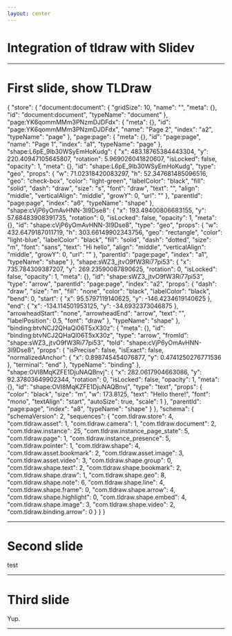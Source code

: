 ```yaml
---
layout: center
---
```


# Integration of tldraw with Slidev

---

# First slide, show TLDraw

<Tldraw class="w-216 h-5/8">
{
  "store": {
    "document:document": {
      "gridSize": 10,
      "name": "",
      "meta": {},
      "id": "document:document",
      "typeName": "document"
    },
    "page:YK6qommMMm3PNzmDJDFdx": {
      "meta": {},
      "id": "page:YK6qommMMm3PNzmDJDFdx",
      "name": "Page 2",
      "index": "a2",
      "typeName": "page"
    },
    "page:page": {
      "meta": {},
      "id": "page:page",
      "name": "Page 1",
      "index": "a1",
      "typeName": "page"
    },
    "shape:L6pE_9lb30WSyEmHoKudg": {
      "x": 483.18765384443304,
      "y": 220.40947105645807,
      "rotation": 5.969026041820607,
      "isLocked": false,
      "opacity": 1,
      "meta": {},
      "id": "shape:L6pE_9lb30WSyEmHoKudg",
      "type": "geo",
      "props": {
        "w": 71.02318420083297,
        "h": 52.347681485096516,
        "geo": "check-box",
        "color": "light-green",
        "labelColor": "black",
        "fill": "solid",
        "dash": "draw",
        "size": "s",
        "font": "draw",
        "text": "",
        "align": "middle",
        "verticalAlign": "middle",
        "growY": 0,
        "url": ""
      },
      "parentId": "page:page",
      "index": "a6",
      "typeName": "shape"
    },
    "shape:cVjP6yOmAvHNN-3I9Dse8": {
      "x": 193.49400806683155,
      "y": 57.68483908391735,
      "rotation": 0,
      "isLocked": false,
      "opacity": 1,
      "meta": {},
      "id": "shape:cVjP6yOmAvHNN-3I9Dse8",
      "type": "geo",
      "props": {
        "w": 432.6479187011719,
        "h": 303.66149902343756,
        "geo": "rectangle",
        "color": "light-blue",
        "labelColor": "black",
        "fill": "solid",
        "dash": "dotted",
        "size": "m",
        "font": "sans",
        "text": "Hi hello",
        "align": "middle",
        "verticalAlign": "middle",
        "growY": 0,
        "url": ""
      },
      "parentId": "page:page",
      "index": "a1",
      "typeName": "shape"
    },
    "shape:sWZ3_jtvO9fW3Ri77pi53": {
      "x": 735.784309387207,
      "y": 269.23590087890625,
      "rotation": 0,
      "isLocked": false,
      "opacity": 1,
      "meta": {},
      "id": "shape:sWZ3_jtvO9fW3Ri77pi53",
      "type": "arrow",
      "parentId": "page:page",
      "index": "a2",
      "props": {
        "dash": "draw",
        "size": "m",
        "fill": "none",
        "color": "black",
        "labelColor": "black",
        "bend": 0,
        "start": {
          "x": 95.5797119140625,
          "y": -146.4234619140625
        },
        "end": {
          "x": -134.114501953125,
          "y": -34.6932373046875
        },
        "arrowheadStart": "none",
        "arrowheadEnd": "arrow",
        "text": "",
        "labelPosition": 0.5,
        "font": "draw"
      },
      "typeName": "shape"
    },
    "binding:btvNCJ2QHaQi06T5xX30z": {
      "meta": {},
      "id": "binding:btvNCJ2QHaQi06T5xX30z",
      "type": "arrow",
      "fromId": "shape:sWZ3_jtvO9fW3Ri77pi53",
      "toId": "shape:cVjP6yOmAvHNN-3I9Dse8",
      "props": {
        "isPrecise": false,
        "isExact": false,
        "normalizedAnchor": {
          "x": 0.898745454076877,
          "y": 0.4741250276771536
        },
        "terminal": "end"
      },
      "typeName": "binding"
    },
    "shape:OVI8MqKZFE1DjuNAQBnvj": {
      "x": 282.0617904663086,
      "y": 92.37803649902344,
      "rotation": 0,
      "isLocked": false,
      "opacity": 1,
      "meta": {},
      "id": "shape:OVI8MqKZFE1DjuNAQBnvj",
      "type": "text",
      "props": {
        "color": "black",
        "size": "m",
        "w": 173.8125,
        "text": "Hello there!",
        "font": "mono",
        "textAlign": "start",
        "autoSize": true,
        "scale": 1
      },
      "parentId": "page:page",
      "index": "a8",
      "typeName": "shape"
    }
  },
  "schema": {
    "schemaVersion": 2,
    "sequences": {
      "com.tldraw.store": 4,
      "com.tldraw.asset": 1,
      "com.tldraw.camera": 1,
      "com.tldraw.document": 2,
      "com.tldraw.instance": 25,
      "com.tldraw.instance_page_state": 5,
      "com.tldraw.page": 1,
      "com.tldraw.instance_presence": 5,
      "com.tldraw.pointer": 1,
      "com.tldraw.shape": 4,
      "com.tldraw.asset.bookmark": 2,
      "com.tldraw.asset.image": 3,
      "com.tldraw.asset.video": 3,
      "com.tldraw.shape.group": 0,
      "com.tldraw.shape.text": 2,
      "com.tldraw.shape.bookmark": 2,
      "com.tldraw.shape.draw": 1,
      "com.tldraw.shape.geo": 8,
      "com.tldraw.shape.note": 6,
      "com.tldraw.shape.line": 4,
      "com.tldraw.shape.frame": 0,
      "com.tldraw.shape.arrow": 4,
      "com.tldraw.shape.highlight": 0,
      "com.tldraw.shape.embed": 4,
      "com.tldraw.shape.image": 3,
      "com.tldraw.shape.video": 2,
      "com.tldraw.binding.arrow": 0
    }
  }
}
</Tldraw>

---

# Second slide

<div class="w-216 h-3/4 bg-blue">test</div>

---

# Third slide

Yup.

---
